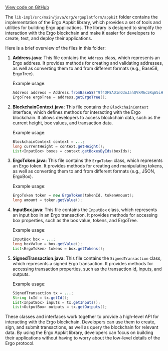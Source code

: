 [View code on GitHub](https://github.com/ergoplatform/ergo-appkit/.autodoc/docs/json/lib-impl/src/main/java/org/ergoplatform/appkit)

The `lib-impl/src/main/java/org/ergoplatform/appkit` folder contains the implementation of the Ergo Appkit library, which provides a set of tools and utilities for building Ergo applications. The library is designed to simplify the interaction with the Ergo blockchain and make it easier for developers to create, test, and deploy their applications.

Here is a brief overview of the files in this folder:

1. **Address.java**: This file contains the `Address` class, which represents an Ergo address. It provides methods for creating and validating addresses, as well as converting them to and from different formats (e.g., Base58, ErgoTree).

   Example usage:
   ```java
   Address address = Address.fromBase58("9f4QF8AD1nQ3nJahQVkM6c5RqW5iH6G3tBmaJxU8CHutaHRdPzg");
   ErgoTree ergoTree = address.getErgoTree();
   ```

2. **BlockchainContext.java**: This file contains the `BlockchainContext` interface, which defines methods for interacting with the Ergo blockchain. It allows developers to access blockchain data, such as the current height, box values, and transaction data.

   Example usage:
   ```java
   BlockchainContext context = ...;
   long currentHeight = context.getHeight();
   List<InputBox> boxes = context.getBoxesByIds(boxIds);
   ```

3. **ErgoToken.java**: This file contains the `ErgoToken` class, which represents an Ergo token. It provides methods for creating and manipulating tokens, as well as converting them to and from different formats (e.g., JSON, ErgoBox).

   Example usage:
   ```java
   ErgoToken token = new ErgoToken(tokenId, tokenAmount);
   long amount = token.getValue();
   ```

4. **InputBox.java**: This file contains the `InputBox` class, which represents an input box in an Ergo transaction. It provides methods for accessing box properties, such as the box value, tokens, and ErgoTree.

   Example usage:
   ```java
   InputBox box = ...;
   long boxValue = box.getValue();
   List<ErgoToken> tokens = box.getTokens();
   ```

5. **SignedTransaction.java**: This file contains the `SignedTransaction` class, which represents a signed Ergo transaction. It provides methods for accessing transaction properties, such as the transaction id, inputs, and outputs.

   Example usage:
   ```java
   SignedTransaction tx = ...;
   String txId = tx.getId();
   List<InputBox> inputs = tx.getInputs();
   List<OutputBox> outputs = tx.getOutputs();
   ```

These classes and interfaces work together to provide a high-level API for interacting with the Ergo blockchain. Developers can use them to create, sign, and submit transactions, as well as query the blockchain for relevant data. By using the Ergo Appkit library, developers can focus on building their applications without having to worry about the low-level details of the Ergo protocol.
